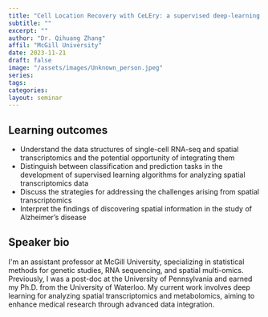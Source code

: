 ```yaml
---
title: "Cell Location Recovery with CeLEry: a supervised deep-learning algorithm for discovering spatial origins in scRNA-seq"
subtitle: ""
excerpt: ""
author: "Dr. Qihuang Zhang"
affil: "McGill University"
date: 2023-11-21
draft: false
image: "/assets/images/Unknown_person.jpeg"
series:
tags:
categories:
layout: seminar
---
```


## Learning outcomes
* Understand the data structures of single-cell RNA-seq and spatial transcriptomics and the
potential opportunity of integrating them
* Distinguish between classification and prediction tasks in the development of supervised
learning algorithms for analyzing spatial transcriptomics data
* Discuss the strategies for addressing the challenges arising from spatial transcriptomics
* Interpret the findings of discovering spatial information in the study of Alzheimer’s disease

## Speaker bio
I'm an assistant professor at McGill University, specializing in statistical methods for genetic studies, RNA sequencing, and spatial multi-omics. Previously, I was a post-doc at the University of Pennsylvania and earned my Ph.D. from the University of Waterloo. My current work involves deep learning for analyzing spatial transcriptomics and metabolomics, aiming to enhance medical research through advanced data integration.
